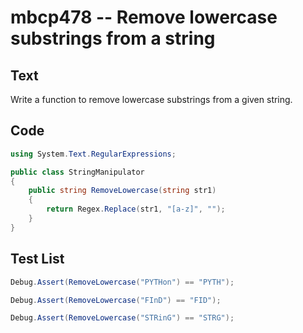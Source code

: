 # mbcp478 -- Remove lowercase substrings from a string

## Text

Write a function to remove lowercase substrings from a given string.

## Code

```csharp
using System.Text.RegularExpressions;

public class StringManipulator
{
    public string RemoveLowercase(string str1)
    {
        return Regex.Replace(str1, "[a-z]", "");
    }
}
```

## Test List

```csharp
Debug.Assert(RemoveLowercase("PYTHon") == "PYTH");
```

```csharp
Debug.Assert(RemoveLowercase("FInD") == "FID");
```

```csharp
Debug.Assert(RemoveLowercase("STRinG") == "STRG");
```
